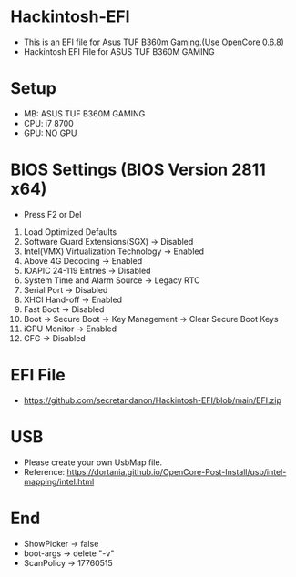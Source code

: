# Hackintosh-EFI

- This is an EFI file for Asus TUF B360m Gaming.(Use OpenCore 0.6.8)
- Hackintosh EFI File for ASUS TUF B360M GAMING 

# Setup
- MB: ASUS TUF B360M GAMING
- CPU: i7 8700
- GPU: NO GPU

# BIOS Settings (BIOS Version 2811 x64)
- Press F2 or Del
1. Load Optimized Defaults
2. Software Guard Extensions(SGX) -> Disabled
3. Intel(VMX) Virtualization Technology -> Enabled
4. Above 4G Decoding -> Enabled
5. IOAPIC 24-119 Entries -> Disabled
6. System Time and Alarm Source -> Legacy RTC
7. Serial Port -> Disabled
8. XHCI Hand-off -> Enabled
9. Fast Boot -> Disabled
10. Boot -> Secure Boot -> Key Management -> Clear Secure Boot Keys
11. iGPU Monitor -> Enabled
12. CFG -> Disabled

# EFI File

- https://github.com/secretandanon/Hackintosh-EFI/blob/main/EFI.zip

# USB
- Please create your own UsbMap file.
- Reference: https://dortania.github.io/OpenCore-Post-Install/usb/intel-mapping/intel.html

# End
- ShowPicker -> false
- boot-args -> delete "-v"
- ScanPolicy -> 17760515
